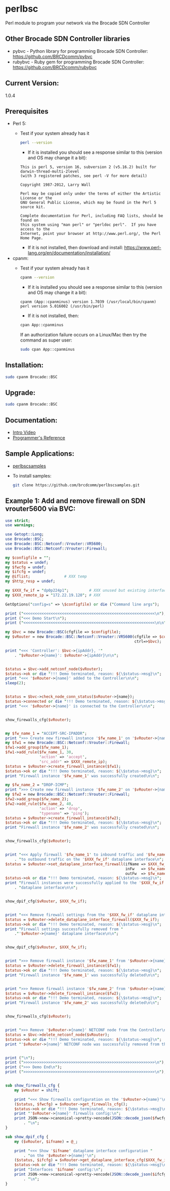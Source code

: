 # perlbsc
Perl module to program your network via the Brocade SDN Controller

## Other Brocade SDN Controller libraries 
* pybvc - Python library for programming Brocade SDN Controller:  https://github.com/BRCDcomm/pybvc 
* rubybvc - Ruby gem for programming Brocade SDN Controller:  https://github.com/BRCDcomm/rubybvc 

## Current Version:
1.0.4

## Prerequisites
   - Perl 5: 
       - Test if your system already has it

         ```bash
         perl --version
         ```
          - If it is installed you should see a response similar to this (version and OS may change it a bit):

          ```
          This is perl 5, version 16, subversion 2 (v5.16.2) built for darwin-thread-multi-2level
          (with 3 registered patches, see perl -V for more detail)

          Copyright 1987-2012, Larry Wall

          Perl may be copied only under the terms of either the Artistic License or the
          GNU General Public License, which may be found in the Perl 5 source kit.

          Complete documentation for Perl, including FAQ lists, should be found on
          this system using "man perl" or "perldoc perl".  If you have access to the
          Internet, point your browser at http://www.perl.org/, the Perl Home Page.
          ```
          - If it is not installed, then download and install: https://www.perl-lang.org/en/documentation/installation/ 
   - cpanm:
       - Test if your system already has it

          ```bash         
          cpanm --version
          ```
          - If it is installed you should see a response similar to this (version and OS may change it a bit):

          ```
          cpanm (App::cpanminus) version 1.7039 (/usr/local/bin/cpanm)
          perl version 5.016002 (/usr/bin/perl)
          ```
          - If it is not installed, then:

          ```bash
          cpan App::cpanminus
          ```
          If an authorization failure occurs on a Linux/Mac then try the command as super user:
          ```bash
          sudo cpan App::cpanminus
          ```

## Installation:
```bash
sudo cpanm Brocade::BSC
```

## Upgrade:
```bash
sudo cpanm Brocade::BSC
```


## Documentation:
   - [Intro Video](http://brcdcomm.github.io/BVC/jekyll/update/devops/netdev/appdev/2015/08/20/PerlBsc-Intro.html)
   - [Programmer's Reference](https://metacpan.org/release/Brocade-BSC)

## Sample Applications:
   - [perlbscsamples](https://github.com/brcdcomm/perlbscsamples)
   - To install samples:

     ```bash
     git clone https://github.com/brcdcomm/perlbscsamples.git
     ```

## Example 1:  Add and remove firewall on SDN vrouter5600 via BVC:

```perl
use strict;
use warnings;

use Getopt::Long;
use Brocade::BSC;
use Brocade::BSC::Netconf::Vrouter::VR5600;
use Brocade::BSC::Netconf::Vrouter::Firewall;

my $configfile = "";
my $status = undef;
my $fwcfg = undef;
my $ifcfg = undef;
my @iflist;               # XXX temp
my $http_resp = undef;

my $XXX_fw_if = "dp0p224p1";         # XXX unused but existing interface on vRouter
my $XXX_remote_ip = "172.22.19.120"; # XXX

GetOptions("config=s" => \$configfile) or die ("Command line args");

print ("<<<<<<<<<<<<<<<<<<<<<<<<<<<<<<<<<<<<<<<<<<<<<<<<<<<<<<<<<<\n");
print ("<<< Demo Start\n");
print ("<<<<<<<<<<<<<<<<<<<<<<<<<<<<<<<<<<<<<<<<<<<<<<<<<<<<<<<<<<\n\n");

my $bvc = new Brocade::BSC(cfgfile => $configfile);
my $vRouter = new Brocade::BSC::Netconf::Vrouter::VR5600(cfgfile => $configfile,
                                                         ctrl=>$bvc);

print "<<< 'Controller': $bvc->{ipAddr}, '"
    . "$vRouter->{name}': $vRouter->{ipAddr}\n\n";


$status = $bvc->add_netconf_node($vRouter);
$status->ok or die "!!! Demo terminated, reason: ${\$status->msg}\n";
print "<<< '$vRouter->{name}' added to the Controller\n\n";
sleep(2);


$status = $bvc->check_node_conn_status($vRouter->{name});
$status->connected or die "!!! Demo terminated, reason: ${\$status->msg}\n";
print "<<< '$vRouter->{name}' is connected to the Controller\n\n";


show_firewalls_cfg($vRouter);


my $fw_name_1 = "ACCEPT-SRC-IPADDR";
print ">>> Create new firewall instance '$fw_name_1' on '$vRouter->{name}'\n";
my $fw1 = new Brocade::BSC::Netconf::Vrouter::Firewall;
$fw1->add_group($fw_name_1);
$fw1->add_rule($fw_name_1, 30,
               'action' => 'accept',
               'src_addr' => $XXX_remote_ip);
$status = $vRouter->create_firewall_instance($fw1);
$status->ok or die "!!! Demo terminated, reason: ${\$status->msg}\n";
print "Firewall instance '$fw_name_1' was successfully created\n\n";

my $fw_name_2 = "DROP-ICMP";
print ">>> Create new firewall instance '$fw_name_2' on '$vRouter->{name}'\n";
my $fw2 = new Brocade::BSC::Netconf::Vrouter::Firewall;
$fw2->add_group($fw_name_2);
$fw2->add_rule($fw_name_2, 40,
               'action' => 'drop',
               'typename' => 'ping');
$status = $vRouter->create_firewall_instance($fw2);
$status->ok or die "!!! Demo terminated, reason: ${\$status->msg}\n";
print "Firewall instance '$fw_name_2' was successfully created\n\n";


show_firewalls_cfg($vRouter);


print "<<< Apply firewall '$fw_name_1' to inbound traffic and '$fw_name_2'"
    . "to outbound traffic on the '$XXX_fw_if' dataplane interface\n";
$status = $vRouter->set_dataplane_interface_firewall(ifName => $XXX_fw_if,
                                                     inFw   => $fw_name_1,
                                                     outFw  => $fw_name_2);
$status->ok or die "!!! Demo terminated, reason: ${\$status->msg}\n";
print "Firewall instances were successfully applied to the '$XXX_fw_if'"
    . "dataplane interface\n\n";


show_dpif_cfg($vRouter, $XXX_fw_if);


print "<<< Remove firewall settings from the '$XXX_fw_if' dataplane interface\n";
$status = $vRouter->delete_dataplane_interface_firewall($XXX_fw_if);
$status->ok or die "!!! Demo terminated, reason: ${\$status->msg}\n";
print "Firewall settings successfully removed from "
    ."'$vRouter->{name}' dataplane interface\n\n";


show_dpif_cfg($vRouter, $XXX_fw_if);


print ">>> Remove firewall instance '$fw_name_1' from '$vRouter->{name}'\n";
$status = $vRouter->delete_firewall_instance($fw1);
$status->ok or die "!!! Demo terminated, reason: ${\$status->msg}\n";
print "Firewall instance '$fw_name_1' was successfully deleted\n\n";


print ">>> Remove firewall instance '$fw_name_2' from '$vRouter->{name}'\n";
$status = $vRouter->delete_firewall_instance($fw2);
$status->ok or die "!!! Demo terminated, reason: ${\$status->msg}\n";
print "Firewall instance '$fw_name_2' was successfully deleted\n\n";


show_firewalls_cfg($vRouter);


print ">>> Remove '$vRouter->{name}' NETCONF node from the Controller\n";
$status = $bvc->delete_netconf_node($vRouter);
$status->ok or die "!!! Demo terminated, reason: ${\$status->msg}\n";
print "'$vRouter->{name}' NETCONF node was successfully removed from the Controller\n\n";


print ("\n");
print (">>>>>>>>>>>>>>>>>>>>>>>>>>>>>>>>>>>>>>>>>>>>>>>>>>>>>>>>>>\n");
print (">>> Demo End\n");
print (">>>>>>>>>>>>>>>>>>>>>>>>>>>>>>>>>>>>>>>>>>>>>>>>>>>>>>>>>>\n");


sub show_firewalls_cfg {
    my $vRouter = shift;

    print "<<< Show firewalls configuration on the '$vRouter->{name}'\n";
    ($status, $fwcfg) = $vRouter->get_firewalls_cfg();
    $status->ok or die "!!! Demo terminated, reason: ${\$status->msg}\n";
    print "'$vRouter->{name}' firewalls config:\n";
    print JSON->new->canonical->pretty->encode(JSON::decode_json($fwcfg))
        . "\n";
}

sub show_dpif_cfg {
    my ($vRouter, $ifname) = @_;

    print "<<< Show '$ifname' dataplane interface configuration "
        . "on the '$vRouter->{name}'\n";
    ($status, $ifcfg) = $vRouter->get_dataplane_interface_cfg($XXX_fw_if);
    $status->ok or die "!!! Demo terminated, reason: ${\$status->msg}\n";
    print "Interfaces '$ifname' config:\n";
    print JSON->new->canonical->pretty->encode(JSON::decode_json($ifcfg))
        . "\n";
}
```
